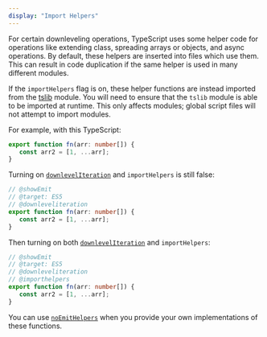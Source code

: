 ```yaml
---
display: "Import Helpers"
---
```


For certain downleveling operations, TypeScript uses some helper code for operations like extending class, spreading arrays or objects, and async operations.
By default, these helpers are inserted into files which use them.
This can result in code duplication if the same helper is used in many different modules.

If the `importHelpers` flag is on, these helper functions are instead imported from the [tslib](https://www.npmjs.com/package/tslib) module.
You will need to ensure that the `tslib` module is able to be imported at runtime.
This only affects modules; global script files will not attempt to import modules.

For example, with this TypeScript:

```ts 
export function fn(arr: number[]) {
   const arr2 = [1, ...arr];
}
```

Turning on [`downlevelIteration`](#downlevelIteration) and `importHelpers` is still false:

```ts twoslash
// @showEmit
// @target: ES5
// @downleveliteration
export function fn(arr: number[]) {
   const arr2 = [1, ...arr];
}
```

Then turning on both [`downlevelIteration`](#downlevelIteration) and `importHelpers`:

```ts twoslasher
// @showEmit
// @target: ES5
// @downleveliteration
// @importhelpers
export function fn(arr: number[]) {
   const arr2 = [1, ...arr];
}
```

You can use [`noEmitHelpers`](#noEmitHelpers) when you provide your own implementations of these functions.
